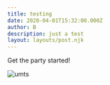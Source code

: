```yaml
---
title: testing
date: 2020-04-01T15:32:00.000Z
author: B
description: just a test
layout: layouts/post.njk
---
```

Get the party started!

![](https://res.cloudinary.com/dibnwiivf/image/upload/c_scale,f_auto,q_auto,w_400/v1585670487/kiten_smsrjr.jpg "umts")